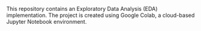 This repository contains an Exploratory Data Analysis (EDA) implementation. The project is created using Google Colab, a cloud-based Jupyter Notebook environment.
